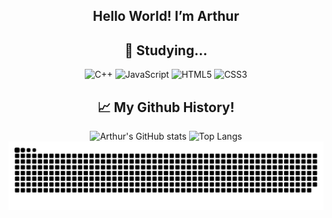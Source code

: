 ## <div align="center"> Hello World! I’m Arthur </div>

<h2 align="center">📖 Studying...</h2> 
<div align="center">
  
  ![C++](https://img.shields.io/badge/c++-%2300599C.svg?style=for-the-badge&logo=c%2B%2B&logoColor=white)
  ![JavaScript](https://img.shields.io/badge/javascript-%23323330.svg?style=for-the-badge&logo=javascript&logoColor=%23F7DF1E)
  ![HTML5](https://img.shields.io/badge/html5-%23E34F26.svg?style=for-the-badge&logo=html5&logoColor=white)
  ![CSS3](https://img.shields.io/badge/css3-%231572B6.svg?style=for-the-badge&logo=css3&logoColor=white) 
</p>
</div>

<h2 align="center">📈 My Github History!</h2>
<div align="center">

  ![Arthur's GitHub stats](https://github-readme-stats.vercel.app/api?username=ArthurBrandino&show_icons=true&theme=radical)
  ![Top Langs](https://github-readme-stats.vercel.app/api/top-langs/?username=ArthurBrandino&theme=radical)
  ![snake gif](https://github.com/ArthurBrandino/ArthurBrandino/blob/output/github-snake-dark.svg)

</div>
